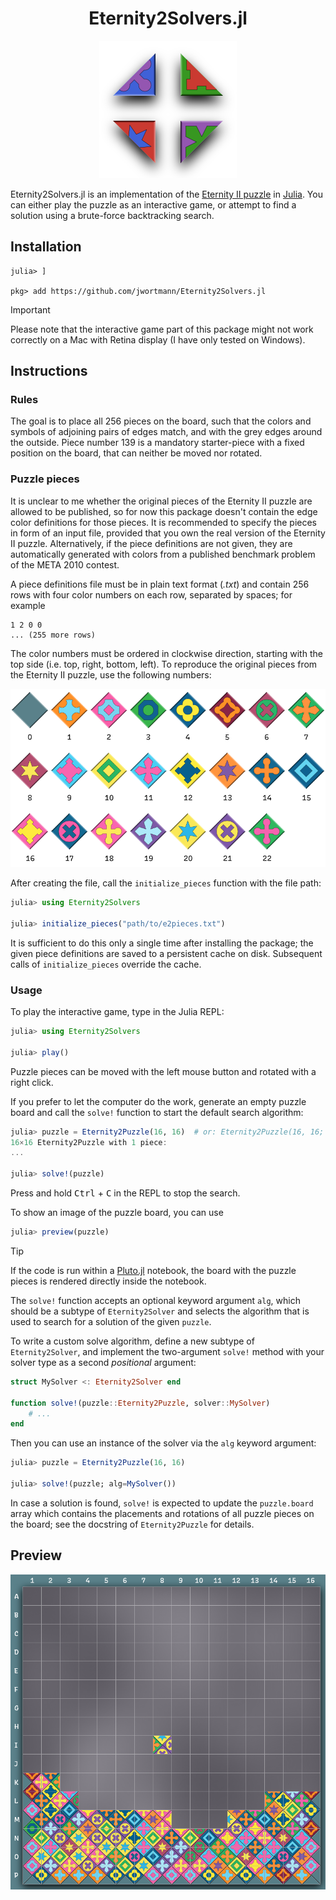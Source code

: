 <p>
  <h1 align="center">Eternity2Solvers.jl</h1>
</p>

<p align="center">
  <img src="img/logo.png">
</p>

Eternity2Solvers.jl is an implementation of the [Eternity II puzzle](https://en.wikipedia.org/wiki/Eternity_II_puzzle) in [Julia](https://julialang.org/).
You can either play the puzzle as an interactive game, or attempt to find a solution using a brute-force backtracking search.


## Installation

```
julia> ]

pkg> add https://github.com/jwortmann/Eternity2Solvers.jl
```

> [!IMPORTANT]
> Please note that the interactive game part of this package might not work correctly on a Mac with Retina display (I have only tested on Windows).


## Instructions

### Rules

The goal is to place all 256 pieces on the board, such that the colors and symbols of adjoining pairs of edges match, and with the grey edges around the outside.
Piece number 139 is a mandatory starter-piece with a fixed position on the board, that can neither be moved nor rotated.

### Puzzle pieces

It is unclear to me whether the original pieces of the Eternity II puzzle are allowed to be published, so for now this package doesn't contain the edge color definitions for those pieces.
It is recommended to specify the pieces in form of an input file, provided that you own the real version of the Eternity II puzzle.
Alternatively, if the piece definitions are not given, they are automatically generated with colors from a published benchmark problem of the META 2010 contest.

A piece definitions file must be in plain text format (*.txt*) and contain 256 rows with four color numbers on each row, separated by spaces; for example

```
1 2 0 0
... (255 more rows)
```

The color numbers must be ordered in clockwise direction, starting with the top side (i.e. top, right, bottom, left).
To reproduce the original pieces from the Eternity II puzzle, use the following numbers:

<picture>
    <source media="(prefers-color-scheme: dark)" srcset="img/colors_preview_dark.png">
    <source media="(prefers-color-scheme: light)" srcset="img/colors_preview_light.png">
    <img src="img/colors_preview_light.png">
</picture>

After creating the file, call the `initialize_pieces` function with the file path:

```julia
julia> using Eternity2Solvers

julia> initialize_pieces("path/to/e2pieces.txt")
```

It is sufficient to do this only a single time after installing the package; the given piece definitions are saved to a persistent cache on disk.
Subsequent calls of `initialize_pieces` override the cache.

### Usage

To play the interactive game, type in the Julia REPL:

```julia
julia> using Eternity2Solvers

julia> play()
```

Puzzle pieces can be moved with the left mouse button and rotated with a right click.

If you prefer to let the computer do the work, generate an empty puzzle board and call the `solve!` function to start the default search algorithm:

```julia
julia> puzzle = Eternity2Puzzle(16, 16)  # or: Eternity2Puzzle(16, 16; pieces=:meta_16x16)
16×16 Eternity2Puzzle with 1 piece:
...

julia> solve!(puzzle)
```

Press and hold <kbd>Ctrl</kbd> + <kbd>C</kbd> in the REPL to stop the search.

To show an image of the puzzle board, you can use
```julia
julia> preview(puzzle)
```

> [!TIP]
> If the code is run within a [Pluto.jl](https://juliahub.com/ui/Packages/General/Pluto) notebook, the board with the puzzle pieces is rendered directly inside the notebook.

The `solve!` function accepts an optional keyword argument `alg`, which should be a subtype of `Eternity2Solver` and selects the algorithm that is used to search for a solution of the given `puzzle`.

To write a custom solve algorithm, define a new subtype of `Eternity2Solver`, and implement the two-argument `solve!` method with your solver type as a second *positional* argument:

```julia
struct MySolver <: Eternity2Solver end

function solve!(puzzle::Eternity2Puzzle, solver::MySolver)
    # ...
end
```

Then you can use an instance of the solver via the `alg` keyword argument:
```julia
julia> puzzle = Eternity2Puzzle(16, 16)

julia> solve!(puzzle; alg=MySolver())
```

In case a solution is found, `solve!` is expected to update the `puzzle.board` array which contains the placements and rotations of all puzzle pieces on the board; see the docstring of `Eternity2Puzzle` for details.


## Preview

![Preview](img/preview.png)
